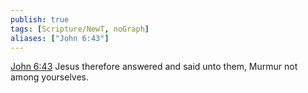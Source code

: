 ```yaml
---
publish: true
tags: [Scripture/NewT, noGraph]
aliases: ["John 6:43"]
---
```

[John 6:43](https://churchofjesuschrist.org/study/scriptures/nt/john/6?lang=eng&id=p43#p43) Jesus therefore answered and said unto them, Murmur not among yourselves.

